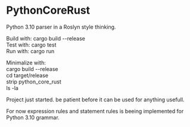 # PythonCoreRust

Python 3.10 parser in a Roslyn style thinking.

Build with:  cargo build --release\
Test with:   cargo test\
Run with:    cargo run


Minimalize with:\
  cargo build --release\
  cd target/release\
  strip python_core_rust\
  ls -la
  
Project just started. be patient before it can be used for anything usefull.

For now expression rules and statement rules is beeing implemented for Python 3.10 grammar.
